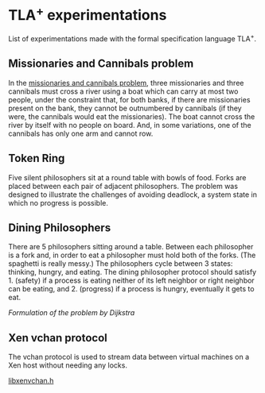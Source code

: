 # TLA<sup>+</sup> experimentations

List of experimentations made with the formal specification language TLA<sup>+</sup>.

## Missionaries and Cannibals problem

In the [missionaries and cannibals problem](https://en.wikipedia.org/wiki/Missionaries_and_cannibals_problem), three missionaries and three cannibals must cross a river using a boat which can carry at most two people, under the constraint that, for both banks, if there are missionaries present on the bank, they cannot be outnumbered by cannibals (if they were, the cannibals would eat the missionaries). The boat cannot cross the river by itself with no people on board. And, in some variations, one of the cannibals has only one arm and cannot row.

## Token Ring

Five silent philosophers sit at a round table with bowls of food. Forks are placed between each pair of adjacent philosophers.
The problem was designed to illustrate the challenges of avoiding deadlock, a system state in which no progress is possible.

## Dining Philosophers

There are 5 philosophers sitting around a table. Between each philosopher is a fork and, in order to eat a philosopher must hold both of the forks. (The spaghetti is really messy.) The philosophers cycle between 3 states: thinking, hungry, and eating. The dining philosopher protocol should satisfy 1. (safety) if a process is eating neither of its left neighbor or right neighbor can be eating, and 2. (progress) if a process is hungry, eventually it gets to eat.

*Formulation of the problem by Dijkstra*

## Xen vchan protocol

The vchan protocol is used to stream data between virtual machines on a Xen host without needing any locks.

[libxenvchan.h](http://xenbits.xen.org/gitweb/?p=xen.git;a=blob;f=xen/include/public/io/libxenvchan.h;h=44284f437ab30f01049f280035dbb711103ca9b0;hb=HEAD)